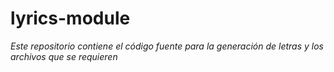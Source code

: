 # lyrics-module

_Este repositorio contiene el código fuente para la generación de letras y los archivos que se requieren_
